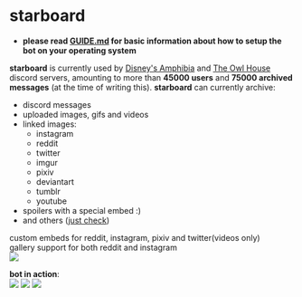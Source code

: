 # starboard  
- **please read [GUIDE.md](GUIDE.md) for basic information about how to setup the bot on your operating system**   

**starboard** is currently used by [Disney's Amphibia](https://discord.gg/DJUqDnE) and [The Owl House](https://discord.gg/TheOwlHouse) discord servers, amounting to more than **45000 users** and **75000 archived messages** (at the time of writing this). 
**starboard** can currently archive:
 - discord messages
 - uploaded images, gifs and videos
 - linked images:
    - instagram
    - reddit  
    - twitter
    - imgur
    - pixiv
    - deviantart
    - tumblr
    - youtube
- spoilers with a special embed :)
- and others ([just check](cogs/starboard/starboard.go))

custom embeds for reddit, instagram, pixiv and twitter(videos only)  
gallery support for both reddit and instagram  
![](https://i.imgur.com/d7JJ9oy.gif)

**bot in action**:  
![](https://i.imgur.com/iPcvHLu.png)
![](https://i.imgur.com/kPufViE.png)
![](https://i.imgur.com/gZAQwAJ.png)